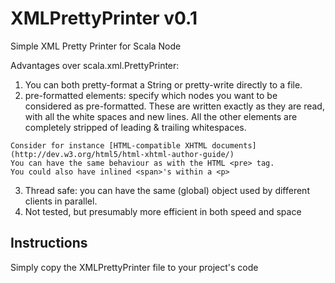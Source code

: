 # XMLPrettyPrinter v0.1

Simple XML Pretty Printer for Scala Node

Advantages over scala.xml.PrettyPrinter:
  1. You can both pretty-format a String or pretty-write directly to a file.
  2. pre-formatted elements: specify which nodes you want to be considered as pre-formatted.
    These are written exactly as they are read, with all the white spaces and new lines.
    All the other elements are completely stripped of leading & trailing whitespaces.

    Consider for instance [HTML-compatible XHTML documents](http://dev.w3.org/html5/html-xhtml-author-guide/)
    You can have the same behaviour as with the HTML <pre> tag.
    You could also have inlined <span>'s within a <p>

  3. Thread safe: you can have the same (global) object used by different clients in parallel.
  4. Not tested, but presumably more efficient in both speed and space


## Instructions

Simply copy the XMLPrettyPrinter file to your project's code